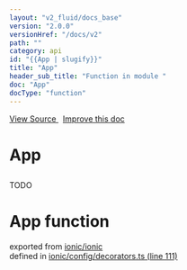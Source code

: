 ```yaml
---
layout: "v2_fluid/docs_base"
version: "2.0.0"
versionHref: "/docs/v2"
path: ""
category: api
id: "{{App | slugify}}"
title: "App"
header_sub_title: "Function in module "
doc: "App"
docType: "function"
---
```



<div class="improve-docs">
  <a href='http://github.com/driftyco/ionic2/tree/master/ionic/config/decorators.ts#L110'>
    View Source
  </a>
  &nbsp;
  <a href='http://github.com/driftyco/ionic2/edit/master/ionic/config/decorators.ts#L110'>
    Improve this doc
  </a>
</div>




<h1 class="api-title">

  App



</h1>





<p>TODO</p>


<h1 class="class export">App <span class="type">function</span></h1>
<p class="module">exported from <a href='undefined'>ionic/ionic</a><br/>
defined in <a href="https://github.com/driftyco/ionic2/tree/master/ionic/config/decorators.ts#L111-L144">ionic/config/decorators.ts (line 111)</a>
</p>

